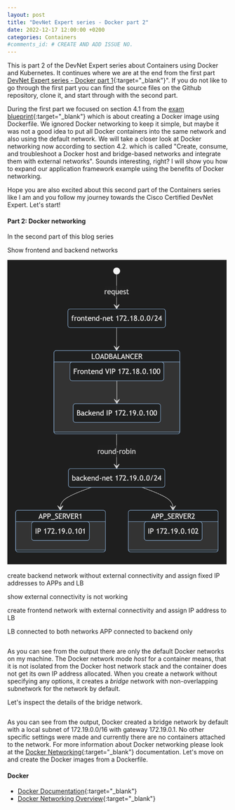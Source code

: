```yaml
---
layout: post
title: "DevNet Expert series - Docker part 2"
date: 2022-12-17 12:00:00 +0200
categories: Containers
#comments_id: # CREATE AND ADD ISSUE NO.
---
```


This is part 2 of the DevNet Expert series about Containers using Docker and Kubernetes. It continues where we are at the end from the first part [DevNet Expert series - Docker part 1](https://blog.kuhlcloud.de/containers/2022/12/16/docker-part1.html){:target="_blank"}". If you do not like to go through the first part you can find the source files on the Github repository, clone it, and start through with the second part.

During the first part we focused on section 4.1 from the [exam blueprint](https://learningnetwork.cisco.com/s/devnet-expert-exam-topics-lab){:target="_blank"} which is about creating a Docker image using Dockerfile. We ignored Docker networking to keep it simple, but maybe it was not a good idea to put all Docker containers into the same network and also using the default network. We will take a closer look at Docker networking now according to section 4.2. which is called "Create, consume, and troubleshoot a Docker host and bridge-based networks and integrate them with external networks". Sounds interesting, right? I will show you how to expand our application framework example using the benefits of Docker networking.

Hope you are also excited about this second part of the Containers series like I am and you follow my journey towards the Cisco Certified DevNet Expert. Let's start!

#### Part 2: Docker networking

In the second part of this blog series 

Show frontend and backend networks

[<img src="/images/docker-app-networking-diagram.png" width="500"/>](/images/docker-app-networking-diagram.png)

create backend network without external connectivity and assign fixed IP addresses to APPs and LB

show external connectivity is not working

create frontend network with external connectivity and assign IP address to LB

LB connected to both networks
APP connected to backend only

```sh

```

As you can see from the output there are only the default Docker networks on my machine. The Docker network mode *host* for a container means, that it is not isolated from the Docker host network stack and the container does not get its own IP address allocated. When you create a network without specifying any options, it creates a *bridge* network with non-overlapping subnetwork for the network by default.

Let's inspect the details of the bridge network.

```sh

```

As you can see from the output, Docker created a bridge network by default with a local subnet of 172.19.0.0/16 with gateway 172.19.0.1. No other specific settings were made and currently there are no containers attached to the network. For more information about Docker networking please look at the [Docker Networking](https://docs.docker.com/network/){:target="_blank"} documentation. Let's move on and create the Docker images from a Dockerfile.

#### Docker

- [Docker Documentation](https://docs.docker.com){:target="_blank"}
- [Docker Networking Overview](https://docs.docker.com/network/){:target="_blank"}
